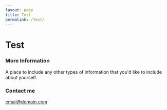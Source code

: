 ```yaml
---
layout: page
title: Test
permalink: /test/
---
```


# Test

### More Information

A place to include any other types of information that you'd like to include about yourself.

### Contact me

[email@domain.com](mailto:email@domain.com)
